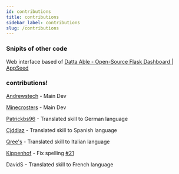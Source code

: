 ```yaml
---
id: contributions
title: contributions
sidebar_label: contributions
slug: /contributions
---
```


### Snipits of other code

Web interface based of [Datta Able - Open-Source Flask Dashboard | AppSeed](https://appseed.us/admin-dashboards/flask-datta-able)


### contributions!

[Andrewstech](http://www.github/andrewstech.com) - Main Dev

[Minecrosters](https://github.com/minecrosters) - Main Dev

[Patrickbs96](https://github.com/patrickbs96) - Translated skill to German language

[Cjddiaz](https://www.twitch.tv/cjddiaz) - Translated skill to Spanish language

[Qree's](https://www.youtube.com/channel/UCT2UObddu_7e-C9gTtA4gog) - Translated skill to Italian language

[Kippenhof](https://github.com/Kippenhof) - Fix spelling [#21](https://github.com/unofficial-skills/alpha-video/pull/21)

DavidS - Translated skill to French language


